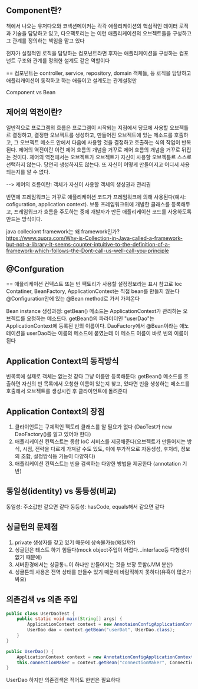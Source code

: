 ## Component란?
책에서 나오는 유저다오와 코넥션메이커는 각각 애플리케이션의 핵심적인 데이터 로직과 기술을 담당하고 있고, 다오팩토리는
는 이런 애플리케이션의 오브젝트들을 구성하고 그 관계를 정의하는 책임을 맡고 있다

전자가 실질적인 로직을 담당하는 컴포넌트라면 후자는 애플리케이션을 구성하는 컴포넌트 구조와 관계를 정의한 설계도 같은 역할이다

== 컴포넌트는 controller, service, repository, domain 객체들, 등 로직을 담당하고 애플리캐이션이 동작하고 하는 애들이고
설계도는 관계설정만

Component vs Bean

## 제어의 역전이란?
일반적으로 프로그램의 흐름은 프로그램이 시작되는 지점에서 당므에 사용할 오브젝틀르 결정하고, 결정한 오브젝트를 생성하고,
만들어진 오브젝트에 있는 메소드를 호출하고, 그 오브젝트 메소드 안에서 다음에 사용할 것을 결정하고 호출하는 식의 
작업이 반복된다.
제어의 역전이란 이런 제어 흐름의 개념을 거꾸로 제어 흐름의 개념을 거꾸로 뒤집는 것이다. 제어의 역전에서는 오브젝트가 
오브젝트가 자신이 사용할 오브젝틀르 스스로 선택하지 않는다. 당연히 생성하지도 않는다. 또 자신이 어떻게 만들어지고 어디서 사용되는지를 알 수 없다.

--> 제어의 흐름이란: 객체가 자신이 사용할 객체의 생성권과 관리권

반면에 프레임워크는 거꾸로 애플리케이션 코드가 프레임워크에 의해 사용된다(예시: cofiguration, application context). 보통 프레임워크위에 개발한 클래스를 등록해두고, 프레임워크가 흐름을 주도하는 중에 개발자가 만든 애플리케이션 코드를 사용하도록 만드는 방식이다.

java colleciont framework는 왜 framework인가? https://www.quora.com/Why-is-Collection-in-Java-called-a-framework-but-not-a-library-It-seems-counter-intuitive-to-the-definition-of-a-framework-which-follows-the-Dont-call-us-well-call-you-principle

## @Confguration
== 애플리케이션 컨텍스트 또는 빈 팩토리가 사용할 설정정보라는 표시
참고로 Ioc Contatiner, BeanFactory, ApplicationContext는 직접 bean를 만들지 않는다
@Configuration안에 있는 @Bean method로 가서 가져온다

Bean instance 생성과정:
getBean() 메소드는 ApplicationContext가 관리하는 오브젝트를 요청하는 메소드다. getBean()의 파라미터인 "userDao"는 ApplicationContext에 등록된 빈의 이름이다. DaoFactory에서 @Bean이라는 애노테이션을 userDao라는 이름의 메소드에 붙였는데 이 메소드 이름이 바로 빈의 이름이 된다

## Application Context의 동작방식
빈목록에 실제로 객체는 없는것 같다 그냥 이름만 등록해둔다:
getBean() 메소드를 호출하면 자신의 빈 목록에서 오청한 이름이 있는지 찾고, 있다면 빈을 생성하는 메소드를 호출해서 오브젝트를 생성시킨 후 클라이언트에 돌려준다

## Application Context의 장점
1. 클라이언트는 구체적인 팩토리 클래스를 알 필요가 없다 (DaoTest가 new DaoFactory()를 알고 있어야 한다)
2. 애플리케이션 컨텍스트는 종합 IoC 서비스를 제공해준다(오브젝트가 만들어지는 방식, 시점, 전략을 다르게 가져갈 수도 있도, 이에 부가적으로 자동생성, 후처리, 정보의 조합, 설정방식등 기능이 다양하다)
3. 애플리케이션 컨텍스트는 빈을 검색하는 다양한 방법을 제공한다 (annotation 기반)

## 동일성(identity) vs 동등성(비교)
동일성: 주소값만 같으면 같다
동등성: hasCode, equals해서 같으면 같다

## 싱글턴의 문제점
1. private 생성자를 갖고 있기 때문에 상속불가능(왜일까?)
2. 싱글턴은 테스트 하기 힘들다(mock object주입이 어렵다...interface등 다형성이 없기 때문에)
3. 서버환경에서는 싱글통ㄴ이 하나만 만들어지는 것을 보장 못함(JVM 분산)
4. 싱글톤의 사용은 전역 상태를 만들수 있기 때문에 바람직하지 못하다(유혹이 많은가 봐요)


## 의존검색 vs 의존 주입
```java
public class UserDaoTest {
    public static void main(String[] args) {
        ApplicationContext context = new AnnotaionConfigApplicationContext(DaoFactory.class);
        UserDao dao = context.getBean("userDat", UserDao.class);
    }
}
```
```java
public UserDao() {
    ApplicationContext context = new AnnotationConfigApplicationContext(DaoFactory.class);
    this.connectionMaker = context.getBean("connectionMaker", ConnectionMaker.class);
}
```
UserDao
하지만 의존검색은 적어도 한번은 필요하다
